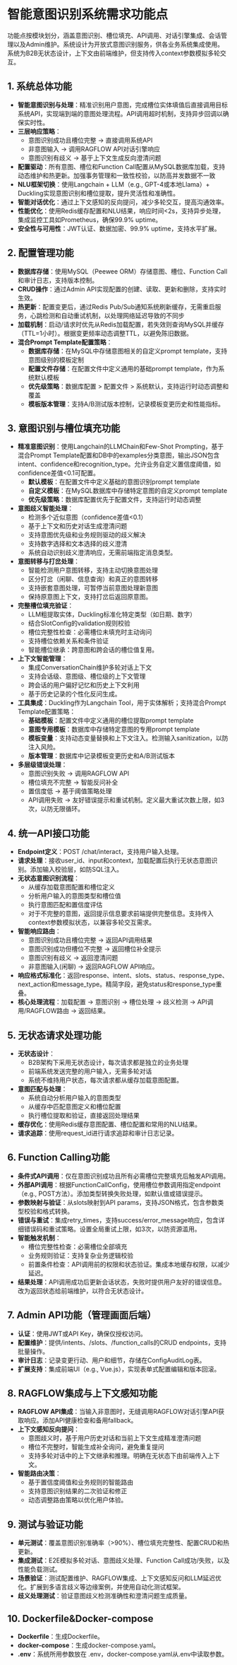 # 智能意图识别系统需求功能点

功能点按模块划分，涵盖意图识别、槽位填充、API调用、对话引擎集成、会话管理以及Admin维护。系统设计为开放式意图识别服务，供各业务系统集成使用。系统为B2B无状态设计，上下文由前端维护，但支持传入context参数模拟多轮交互。

## 1. 系统总体功能
- **智能意图识别与处理**：精准识别用户意图，完成槽位实体填值后直接调用目标系统API，实现端到端的意图处理流程。API调用超时机制，支持异步回调以确保实时性。
- **三层响应策略**：
  - 意图识别成功且槽位完整 → 直接调用系统API
  - 非意图输入 → 调用RAGFLOW API对话引擎响应
  - 意图识别有歧义 → 基于上下文生成反向澄清问题
- **配置驱动**：所有意图、槽位和Function Call配置从MySQL数据库加载，支持动态维护和热更新。加强事务管理和一致性校验，以防高并发数据不一致
- **NLU框架切换**：使用Langchain + LLM（e.g., GPT-4或本地Llama）+ Duckling实现意图识别和槽位提取，提升灵活性和准确性。
- **智能对话优化**：通过上下文感知的反向提问，减少多轮交互，提高沟通效率。
- **性能优化**：使用Redis缓存配置和NLU结果，响应时间<2s，支持异步处理，集成监控工具如Prometheus，确保99.9% uptime。
- **安全性与可用性**：JWT认证、数据加密、99.9% uptime，支持水平扩展。

## 2. 配置管理功能
- **数据库存储**：使用MySQL（Peewee ORM）存储意图、槽位、Function Call和审计日志，支持版本控制。
- **CRUD操作**：通过Admin API实现配置的创建、读取、更新和删除，支持实时生效。
- **热更新**：配置变更后，通过Redis Pub/Sub通知系统刷新缓存，无需重启服务，心跳检测和自动重试机制，以处理网络延迟导致的不同步
- **加载机制**：启动/请求时优先从Redis加载配置，若失效则查询MySQL并缓存（TTL=1小时）。根据变更频率动态调整TTL，以避免陈旧数据。
- **混合Prompt Template配置策略**：
  - **数据库存储**：在MySQL中存储意图相关的自定义prompt template，支持意图级别的模板定制
  - **配置文件存储**：在配置文件中定义通用的基础prompt template，作为系统默认模板
  - **优先级策略**：数据库配置 > 配置文件 > 系统默认，支持运行时动态调整和覆盖
  - **模板版本管理**：支持A/B测试版本控制，记录模板变更历史和性能指标。

## 3. 意图识别与槽位填充功能
- **精准意图识别**：使用Langchain的LLMChain和Few-Shot Prompting，基于混合Prompt Template配置和DB中的examples分类意图，输出JSON包含intent、confidence和recognition_type。允许业务自定义置信度阈值，如confidence差值<0.1可配置。
  - **默认模板**：在配置文件中定义基础的意图识别prompt template
  - **自定义模板**：在MySQL数据库中存储特定意图的自定义prompt template
  - **优先级策略**：数据库配置优先于配置文件，支持运行时动态调整
- **意图歧义智能处理**：
  - 检测多个近似意图（confidence差值<0.1）
  - 基于上下文和历史对话生成澄清问题
  - 支持意图优先级和业务规则驱动的歧义解决
  - 支持数字选择和文本选择的歧义澄清
  - 系统自动识别歧义澄清响应，无需前端指定消息类型。
- **意图转移与打岔处理**：
  - 智能检测用户意图转移，支持主动切换意图处理
  - 区分打岔（闲聊、信息查询）和真正的意图转移
  - 支持嵌套意图处理，可暂停当前意图处理新意图
  - 保持原意图上下文，支持打岔后返回原意图。
- **完整槽位填充验证**：
  - LLM粗提取实体，Duckling标准化特定类型（如日期、数字）
  - 结合SlotConfig的validation规则校验
  - 槽位完整性检查：必需槽位未填充时主动询问
  - 支持槽位依赖关系和条件验证
  - 智能槽位继承：跨意图和跨会话的槽位值复用。
- **上下文智能管理**：
  - 集成ConversationChain维护多轮对话上下文
  - 支持会话级、意图级、槽位级的上下文管理
  - 跨会话的用户偏好记忆和历史上下文利用
  - 基于历史记录的个性化反问生成。
- **工具集成**：Duckling作为Langchain Tool，用于实体解析；支持混合Prompt Template配置策略：
  - **基础模板**：配置文件中定义通用的槽位提取prompt template
  - **意图专用模板**：数据库中存储特定意图的专用prompt template
  - **模板变量**：支持动态变量替换和上下文注入。检测输入sanitization，以防注入风险。
  - **版本管理**：数据库中记录模板变更历史和A/B测试版本
- **多层级错误处理**：
  - 意图识别失败 → 调用RAGFLOW API
  - 槽位填充不完整 → 智能反问补全
  - 置信度低 → 基于阈值策略处理
  - API调用失败 → 友好错误提示和重试机制。定义最大重试次数上限，如3次，以防无限循环。

## 4. 统一API接口功能
- **Endpoint定义**：POST /chat/interact，支持用户输入处理。
- **请求处理**：接收user_id、input和context，加载配置后执行无状态意图识别。添加输入校验层，如防SQL注入。
- **无状态意图识别流程**：
  - 从缓存加载意图配置和槽位定义
  - 分析用户输入的意图类型和槽位值
  - 执行意图匹配和置信度评估
  - 对于不完整的意图，返回提示信息要求前端提供完整信息。支持传入context参数模拟状态，以兼容多轮交互需求。
- **智能响应路由**：
  - 意图识别成功且槽位完整 → 返回API调用结果
  - 意图识别成功但槽位不完整 → 返回槽位补全提示
  - 意图识别有歧义 → 返回澄清问题
  - 非意图输入(闲聊) → 返回RAGFLOW API响应。
- **响应格式标准化**：返回response、intent、slots、status、response_type、next_action和message_type。精简字段，避免status和response_type重叠。
- **核心处理流程**：加载配置 → 意图识别 → 槽位处理 → 歧义检测 → API调用/RAGFLOW路由 → 返回结果。

## 5. 无状态请求处理功能
- **无状态设计**：
  - B2B架构下采用无状态设计，每次请求都是独立的业务处理
  - 前端系统发送完整的用户输入，无需多轮对话
  - 系统不维持用户状态，每次请求都从缓存加载意图配置。
- **意图匹配与处理**：
  - 系统自动分析用户输入的意图类型
  - 从缓存中匹配意图定义和槽位配置
  - 执行槽位提取和验证，直接返回处理结果
- **缓存优化**：使用Redis缓存意图配置、槽位配置和常用的NLU结果。
- **请求追踪**：使用request_id进行请求追踪和审计日志记录。

## 6. Function Calling功能
- **条件式API调用**：仅在意图识别成功且所有必需槽位完整填充后触发API调用。
- **外部API调用**：根据FunctionCallConfig，使用槽位参数调用指定endpoint（e.g., POST方法）。添加类型转换失败处理，如默认值或错误提示。
- **参数映射与验证**：从slots映射到API params，支持JSON格式，包含参数类型校验和格式转换。
- **错误与重试**：集成retry_times，支持success/error_message响应，包含详细错误码和重试策略。设置全局重试上限，如3次，以防资源滥用。
- **智能触发机制**：
  - 槽位完整性检查：必需槽位全部填充
  - 业务规则验证：支持复杂业务逻辑校验
  - 前置条件检查：API调用前的权限和状态验证。集成本地缓存权限，以减少延迟。
- **结果处理**：API调用成功后更新会话状态，失败时提供用户友好的错误信息。改为返回状态给前端维护，以符合无状态设计。

## 7. Admin API功能（管理画面后端）
- **认证**：使用JWT或API Key，确保仅授权访问。
- **配置维护**：提供/intents、/slots、/function_calls的CRUD endpoints，支持批量操作。
- **审计日志**：记录变更行动、用户和细节，存储在ConfigAuditLog表。
- **扩展支持**：集成前端UI（e.g., Vue.js），实现表单式配置编辑和版本回滚。

## 8. RAGFLOW集成与上下文感知功能
- **RAGFLOW API集成**：当输入非意图时，无缝调用RAGFLOW对话引擎API获取响应。添加API健康检查和备用fallback。
- **上下文感知反向提问**：
  - 意图歧义时，基于用户历史对话和当前上下文生成精准澄清问题
  - 槽位不完整时，智能生成补全询问，避免重复提问
  - 支持多轮对话中的上下文继承和推理。明确在无状态下由前端传入上下文。
- **智能路由决策**：
  - 基于置信度阈值和业务规则的智能路由
  - 支持意图识别结果的二次验证和修正
  - 动态调整路由策略以优化用户体验。

## 9. 测试与验证功能
- **单元测试**：覆盖意图识别准确率（>90%）、槽位填充完整性、配置CRUD和热更新。
- **集成测试**：E2E模拟多轮对话、意图歧义处理、Function Call成功/失败，以及性能负载测试。
- **场景验证**：测试配置维护、RAGFLOW集成、上下文感知反问和LLM延迟优化。扩展到多语言歧义等边缘案例，并使用自动化测试框架。
- **歧义处理测试**：验证意图歧义检测准确性和澄清问题生成质量。

## 10. Dockerfile&Docker-compose
- **Dockerfile**：生成Dockerfile。
- **docker-compose**：生成docker-compose.yaml。
- **.env**：系统所用参数放在 .env，docker-compose.yaml从.env中读取参数。
